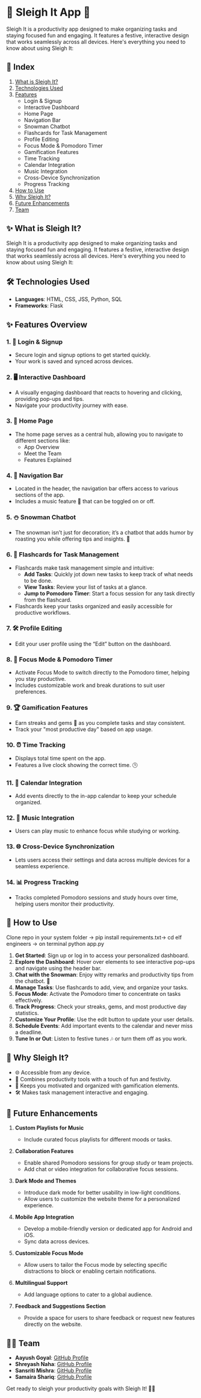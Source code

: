 # 🎄 Sleigh It App 🎅

Sleigh It is a productivity app designed to make organizing tasks and staying focused fun and engaging. It features a festive, interactive design that works seamlessly across all devices. Here's everything you need to know about using Sleigh It:

## 📖 Index

1. [What is Sleigh It?](#what-is-sleigh-it)
2. [Technologies Used](#-technologies-used)
3. [Features](#-features-overview)
   - Login & Signup
   - Interactive Dashboard
   - Home Page
   - Navigation Bar
   - Snowman Chatbot
   - Flashcards for Task Management
   - Profile Editing
   - Focus Mode & Pomodoro Timer
   - Gamification Features
   - Time Tracking
   - Calendar Integration
   - Music Integration
   - Cross-Device Synchronization
   - Progress Tracking
4. [How to Use](#-how-to-use)
5. [Why Sleigh It?](#-why-sleigh-it)
6. [Future Enhancements](#-future-enhancements)
7. [Team](#-team)

## ✨ What is Sleigh It?

Sleigh It is a productivity app designed to make organizing tasks and staying focused fun and engaging. It features a festive, interactive design that works seamlessly across all devices. Here's everything you need to know about using Sleigh It:

## 🛠️ Technologies Used

- **Languages**: HTML, CSS, JSS, Python, SQL
- **Frameworks**: Flask

## ✨ Features Overview

### 1. **🔐 Login & Signup**

- Secure login and signup options to get started quickly.
- Your work is saved and synced across devices.

### 2. **🖥️ Interactive Dashboard**

- A visually engaging dashboard that reacts to hovering and clicking, providing pop-ups and tips.
- Navigate your productivity journey with ease.

### 3. **📂 Home Page**

- The home page serves as a central hub, allowing you to navigate to different sections like:
  - App Overview
  - Meet the Team
  - Features Explained

### 4. **🧭 Navigation Bar**

- Located in the header, the navigation bar offers access to various sections of the app.
- Includes a music feature 🎵 that can be toggled on or off.

### 5. **⛄ Snowman Chatbot**

- The snowman isn’t just for decoration; it’s a chatbot that adds humor by roasting you while offering tips and insights. 🥶

### 6. **📝 Flashcards for Task Management**

- Flashcards make task management simple and intuitive:
  - **Add Tasks**: Quickly jot down new tasks to keep track of what needs to be done.
  - **View Tasks**: Review your list of tasks at a glance.
  - **Jump to Pomodoro Timer**: Start a focus session for any task directly from the flashcard.
- Flashcards keep your tasks organized and easily accessible for productive workflows.

### 7. **🛠️ Profile Editing**

- Edit your user profile using the “Edit” button on the dashboard.

### 8. **🎯 Focus Mode & Pomodoro Timer**

- Activate Focus Mode to switch directly to the Pomodoro timer, helping you stay productive.
- Includes customizable work and break durations to suit user preferences.

### 9. **🏆 Gamification Features**

- Earn streaks and gems 💎 as you complete tasks and stay consistent.
- Track your "most productive day" based on app usage.

### 10. **⏰ Time Tracking**

- Displays total time spent on the app.
- Features a live clock showing the correct time. 🕒

### 11. **📅 Calendar Integration**

- Add events directly to the in-app calendar to keep your schedule organized.

### 12. **🎵 Music Integration**

- Users can play music to enhance focus while studying or working.

### 13. **🌐 Cross-Device Synchronization**

- Lets users access their settings and data across multiple devices for a seamless experience.

### 14. **📊 Progress Tracking**

- Tracks completed Pomodoro sessions and study hours over time, helping users monitor their productivity.

## 🚀 How to Use

Clone repo in your system folder -> pip install requirements.txt-> cd elf engineers ->  on terminal python app.py

1. **Get Started**: Sign up or log in to access your personalized dashboard.
2. **Explore the Dashboard**: Hover over elements to see interactive pop-ups and navigate using the header bar.
3. **Chat with the Snowman**: Enjoy witty remarks and productivity tips from the chatbot. 🤣
4. **Manage Tasks**: Use flashcards to add, view, and organize your tasks.
5. **Focus Mode**: Activate the Pomodoro timer to concentrate on tasks effectively.
6. **Track Progress**: Check your streaks, gems, and most productive day statistics.
7. **Customize Your Profile**: Use the edit button to update your user details.
8. **Schedule Events**: Add important events to the calendar and never miss a deadline.
9. **Tune In or Out**: Listen to festive tunes 🎶 or turn them off as you work.

## 🎁 Why Sleigh It?

- 🌐 Accessible from any device.
- 🎉 Combines productivity tools with a touch of fun and festivity.
- 💪 Keeps you motivated and organized with gamification elements.
- 🛠️ Makes task management interactive and engaging.

## 🔮 Future Enhancements

1. **Custom Playlists for Music**
   - Include curated focus playlists for different moods or tasks.

2. **Collaboration Features**
   - Enable shared Pomodoro sessions for group study or team projects.
   - Add chat or video integration for collaborative focus sessions.

3. **Dark Mode and Themes**
   - Introduce dark mode for better usability in low-light conditions.
   - Allow users to customize the website theme for a personalized experience.

4. **Mobile App Integration**
   - Develop a mobile-friendly version or dedicated app for Android and iOS.
   - Sync data across devices.

5. **Customizable Focus Mode**
   - Allow users to tailor the Focus mode by selecting specific distractions to block or enabling certain notifications.

6. **Multilingual Support**
   - Add language options to cater to a global audience.

7. **Feedback and Suggestions Section**
   - Provide a space for users to share feedback or request new features directly on the website.

## 🧑‍💻 Team

- **Aayush Goyal**: [GitHub Profile](https://github.com/aayushgzip)
- **Shreyash Naha**: [GitHub Profile](https://github.com/Shrezzio)
- **Sansriti Mishra**: [GitHub Profile](https://github.com/Cyberpunk-San)
- **Samaira Shariq**: [GitHub Profile](https://github.com/sam-shariq)

Get ready to sleigh your productivity goals with Sleigh It! 🎅✨

